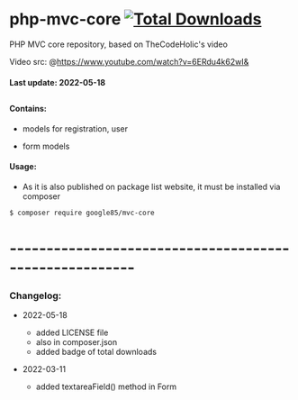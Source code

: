 # php-mvc-core <a href="https://packagist.org/packages/google85/php-mvc-core"><img src="https://img.shields.io/packagist/dt/google85/php-mvc-core?color=brightgreen" alt="Total Downloads"/></a>

PHP MVC core repository, based on TheCodeHolic's video

Video src: @https://www.youtube.com/watch?v=6ERdu4k62wI&


#### Last update: 2022-05-18

##

#### Contains:

- models for registration, user

- form models

#### Usage:

 - As it is also published on package list website, it must be installed via composer
 
 ```
 $ composer require google85/mvc-core
 ```


# -------------------------------------------------------

### Changelog:


- 2022-05-18
    - added LICENSE file
    - also in composer.json
    - added badge of total downloads
              
- 2022-03-11
    - added textareaField() method in Form
 



